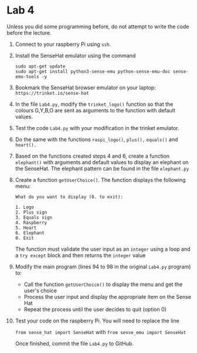 # Lab 4

Unless you did some programming before, do not attempt to write the code before the lecture.

1. Connect to your raspberry Pi using `ssh`.

2. Install the SenseHat emulator using the command

   ```
   sudo apt-get update
   sudo apt-get install python3-sense-emu python-sense-emu-doc sense-emu-tools -y
   ```

3. Bookmark the SenseHat browser emulator on your laptop: `https://trinket.io/sense-hat`

4. In the file `Lab4.py`, modify the `trinket_logo()` function so that the colours G,Y,B,O are sent as arguments to the function with default values.

5. Test the code `Lab4.py` with your modification in the trinket emulator.

6. Do the same with the functions `raspi_logo()`, `plus(),` `equals()` and `heart().`

7. Based on the functions created steps 4 and 6, create a function `elephant()` with arguments and default values to display an elephant on the SenseHat. The elephant pattern can be found in the file `elephant.py`

8. Create a function `getUserChoice()`. The function displays the following menu:

   ```
   What do you want to display (0. to exit):
   
   1. Logo
   2. Plus sign
   3. Equals sign
   4. Raspberry
   5. Heart
   6. Elephant
   0. Exit
   
   ```

   The function must validate the user input as an `integer` using a loop and a `try except` block and then returns the `integer` value

9. Modify the main program (lines 94 to 98 in the original `Lab4.py` program) to:

   - Call the function `getUserChoice()` to display the menu and get the user's choice
   - Process the user input and display the appropriate item on the Sense Hat
   - Repeat the process until the user decides to quit (option 0)

10. Test your code on the raspberry Pi. You will need to replace the line 

    `from sense_hat import SenseHat` with `from sense_emu import SenseHat`

    Once finished, commit the file `Lab4.py` to GitHub.
